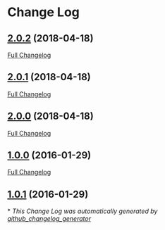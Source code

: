 # Change Log

## [2.0.2](https://github.com/gordonbanderson/openweathermap/tree/2.0.2) (2018-04-18)
[Full Changelog](https://github.com/gordonbanderson/openweathermap/compare/2.0.1...2.0.2)

## [2.0.1](https://github.com/gordonbanderson/openweathermap/tree/2.0.1) (2018-04-18)
[Full Changelog](https://github.com/gordonbanderson/openweathermap/compare/2.0.0...2.0.1)

## [2.0.0](https://github.com/gordonbanderson/openweathermap/tree/2.0.0) (2018-04-18)
[Full Changelog](https://github.com/gordonbanderson/openweathermap/compare/1.0.0...2.0.0)

## [1.0.0](https://github.com/gordonbanderson/openweathermap/tree/1.0.0) (2016-01-29)
[Full Changelog](https://github.com/gordonbanderson/openweathermap/compare/1.0.1...1.0.0)

## [1.0.1](https://github.com/gordonbanderson/openweathermap/tree/1.0.1) (2016-01-29)


\* *This Change Log was automatically generated by [github_changelog_generator](https://github.com/skywinder/Github-Changelog-Generator)*